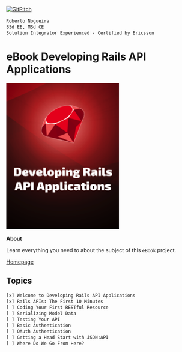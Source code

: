[![GitPitch](https://gitpitch.com/assets/badge.svg)](https://gitpitch.com/enogrob/ebook-project/master)
```
Roberto Nogueira  
BSd EE, MSd CE
Solution Integrator Experienced - Certified by Ericsson
```
# eBook Developing Rails API Applications

![ebook image](assets/ebook.png)

**About**

Learn everything you need to about the subject of this `eBook` project.

[Homepage](https://gumroad.com/l/developing-rails-apis)

## Topics
```
[x] Welcome to Developing Rails API Applications
[x] Rails APIs: The First 10 Minutes
[ ] Coding Your First RESTful Resource
[ ] Serializing Model Data
[ ] Testing Your API
[ ] Basic Authentication
[ ] OAuth Authentication
[ ] Getting a Head Start with JSON:API
[ ] Where Do We Go From Here?
```
